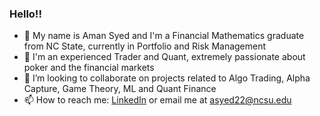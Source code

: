 ### Hello!!

- 👋 My name is Aman Syed and I'm a Financial Mathematics graduate from NC State, currently in Portfolio and Risk Management
- 👀 I'm an experienced Trader and Quant, extremely passionate about poker and the financial markets
- 👯 I’m looking to collaborate on projects related to Algo Trading, Alpha Capture, Game Theory, ML and Quant Finance
- 📫 How to reach me: [LinkedIn](https://www.linkedin.com/in/aman-syed/) or email me at asyed22@ncsu.edu

<!--
**aman3599/aman3599** is a ✨ _special_ ✨ repository because its `README.md` (this file) appears on your GitHub profile.


- 🔭 I’m currently working on ...
- 🌱 I’m currently learning ...
- 👯 I’m looking to collaborate on ...
- 🤔 I’m looking for help with ...
- 💬 Ask me about ...
- 📫 How to reach me: ...
- 😄 Pronouns: ...
- ⚡ Fun fact: ...
-->
